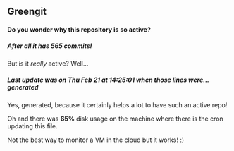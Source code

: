 ## Greengit

#### Do you wonder why this repository is so active?

##### After all it has 565 commits!

But is it *really* active? Well...

##### Last update was on Thu Feb 21 at 14:25:01 when those lines were... generated

Yes, generated, because it certainly helps a lot to have such an active repo!

Oh and there was **65%** disk usage on the machine
where there is the cron updating this file.

Not the best way to monitor a VM in the cloud but it works! :)
